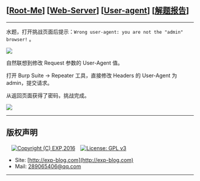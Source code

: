 ## [[Root-Me](https://www.root-me.org/)] [[Web-Server](https://www.root-me.org/en/Challenges/Web-Server/)] [[User-agent](https://www.root-me.org/en/Challenges/Web-Server/User-agent)] [[解题报告](https://exp-blog.com/safe/ctf/rootme/web-server/user@@@agent/)]

------

水题，打开挑战页面后提示：`Wrong user-agent: you are not the "admin" browser!` 。

![](https://github.com/lyy289065406/CTF-Solving-Reports/blob/master/rootme/Web-Server/%5B05%5D%20%5B10P%5D%20User-agent/imgs/01.png)

自然联想到修改 Request 参数的 User-Agent 值。

打开 Burp Suite -> Repeater 工具，直接修改 Headers 的 User-Agent 为 admin，提交请求。

从返回页面获得了密码，挑战完成。


![](https://github.com/lyy289065406/CTF-Solving-Reports/blob/master/rootme/Web-Server/%5B05%5D%20%5B10P%5D%20User-agent/imgs/02.png)

------

## 版权声明

　[![Copyright (C) EXP,2016](https://img.shields.io/badge/Copyright%20(C)-EXP%202016-blue.svg)](http://exp-blog.com)　[![License: GPL v3](https://img.shields.io/badge/License-GPL%20v3-blue.svg)](https://www.gnu.org/licenses/gpl-3.0)
  

- Site: [http://exp-blog.com](http://exp-blog.com) 
- Mail: <a href="mailto:289065406@qq.com?subject=[EXP's Github]%20Your%20Question%20（请写下您的疑问）&amp;body=What%20can%20I%20help%20you?%20（需要我提供什么帮助吗？）">289065406@qq.com</a>


------
